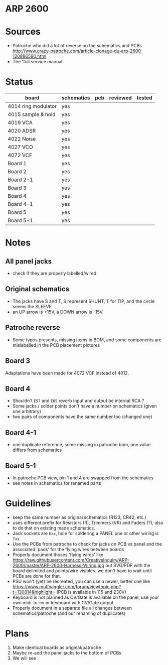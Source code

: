 # ARP 2600
 
# Sources
- Patroche who did a lot of reverse on the schematics and PCBs http://www.crazy-patroche.com/article-clonage-du-arp-2600-120886590.html
- The 'full service manual'

# Status

|        board        | schematics | pcb | reviewed | tested |
| ------------------- | ---------- | --- | -------- | ------ |
| 4014 ring modulator | yes        |     |          |        |
| 4015 sample & hold  | yes |     |          |        |
| 4019 VCA            | yes |     |          |        |
| 4020 ADSR           | yes        |     |          |        |
| 4022 Noise          | yes |     |          |        |
| 4027 VCO            | yes        |     |          |        |
| 4072 VCF            | yes        |     |          |        |
| Board 1             | yes |     |          |        |
| Board 2             | yes |     |          |        |
| Board 2-1           | yes |     |          |        |
| Board 3             | yes |     |          |        |
| Board 4             | yes |     |          |        |
| Board 4-1           | yes |     |          |        |
| Board 5             | yes |     |          |        |
| Board 5-1           | yes |     |          |        |

# Notes
## All panel jacks
- check if they are properly labelled/wired

## Original schematics
- The jacks have S and T, S represent SHUNT, T for TIP, and the circle seems the SLEEVE
- an UP arrow is +15V, a DOWN arrow is -15V

## Patroche reverse
- Some typos presents, missing items in BOM, and some components are mislabelled in the PCB placement pictures

## Board 3
Adaptations have been made for 4072 VCF instead of 4012.

## Board 4
- Shouldn't `E57` and `E65` reverb input and output be internal RCA ?
- Some jacks / solder points don't have a number on schematics (given one arbitrary)
- two pairs of components have the same number too (changed one)

## Board 4-1
- one duplicate reference, some missing in patroche bom, one value differs from schematics

## Board 5-1
- In patroche PCB view, pin 1 and 4 are swapped from the schematics
- see notes in schematics for renamed parts

# Guidelines
- keep the same number as original schematics (R123, CR42, etc.)
- uses different prefix for Resistors (R), Trimmers (VR) and Faders (?), also to do that on existing made schematics.
- Jack sockets are `Exx`, hole for soldering a PANEL one or other wiring is `Txx`
- Use the PCBs from patroche to check for jacks on PCB vs panel and the associated 'pads' for the flying wires between boards
- Properly document thoses 'flying wires' like https://raw.githubusercontent.com/CreativeInquiry/ARP-2600/master/ARP-2600-Harness-Wiring.jpg but SVG/PDF with the board delimited and points/wire visibles. we don't have to wait until PCBs are done for that.
- PSU won't (yet) be recreated, you can use a newer, better one like https://www.muffwiggler.com/forum/viewtopic.php?t=130814&highlight= (PCB is available in 115 and 230V)
- Keyboard is not planned as CV/Gate is available on the panel, use your own midi-to-cv or keyboard with CV/Gate output
- Properly document in a separate file all changes between schematics/patroche (and our renaming of duplicates)

# Plans
1. Make identical boards as original/patroche
2. Maybe re-add the panel jacks to the bottom of PCBs
3. We will see
